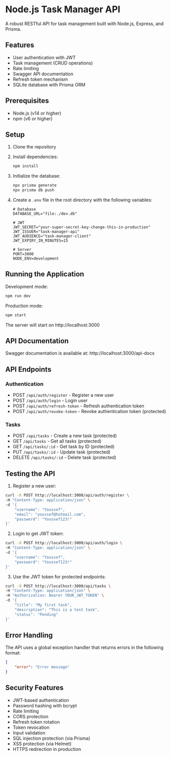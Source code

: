 # Node.js Task Manager API

A robust RESTful API for task management built with Node.js, Express, and Prisma.

## Features

- User authentication with JWT
- Task management (CRUD operations)
- Rate limiting
- Swagger API documentation
- Refresh token mechanism
- SQLite database with Prisma ORM

## Prerequisites

- Node.js (v14 or higher)
- npm (v6 or higher)

## Setup

1. Clone the repository
2. Install dependencies:
   ```bash
   npm install
   ```

3. Initialize the database:
   ```bash
   npx prisma generate
   npx prisma db push
   ```

4. Create a `.env` file in the root directory with the following variables:
   ```
   # Database
   DATABASE_URL="file:./dev.db"

   # JWT
   JWT_SECRET="your-super-secret-key-change-this-in-production"
   JWT_ISSUER="task-manager-api"
   JWT_AUDIENCE="task-manager-client"
   JWT_EXPIRY_IN_MINUTES=15

   # Server
   PORT=3000
   NODE_ENV=development
   ```

## Running the Application

Development mode:
```bash
npm run dev
```

Production mode:
```bash
npm start
```

The server will start on http://localhost:3000

## API Documentation

Swagger documentation is available at: http://localhost:3000/api-docs

## API Endpoints

### Authentication
- POST `/api/auth/register` - Register a new user
- POST `/api/auth/login` - Login user
- POST `/api/auth/refresh-token` - Refresh authentication token
- POST `/api/auth/revoke-token` - Revoke authentication token (protected)

### Tasks
- POST `/api/tasks` - Create a new task (protected)
- GET `/api/tasks` - Get all tasks (protected)
- GET `/api/tasks/:id` - Get task by ID (protected)
- PUT `/api/tasks/:id` - Update task (protected)
- DELETE `/api/tasks/:id` - Delete task (protected)

## Testing the API

1. Register a new user:
```bash
curl -X POST http://localhost:3000/api/auth/register \
-H "Content-Type: application/json" \
-d '{
    "username": "Youssef",
    "email": "youssef@hotmail.com",
    "password": "Youssef123!"
}'
```

2. Login to get JWT token:
```bash
curl -X POST http://localhost:3000/api/auth/login \
-H "Content-Type: application/json" \
-d '{
    "username": "Youssef",
    "password": "Youssef123!"
}'
```

3. Use the JWT token for protected endpoints:
```bash
curl -X POST http://localhost:3000/api/tasks \
-H "Content-Type: application/json" \
-H "Authorization: Bearer YOUR_JWT_TOKEN" \
-d '{
    "title": "My first task",
    "description": "This is a test task",
    "status": "Pending"
}'
```

## Error Handling

The API uses a global exception handler that returns errors in the following format:
```json
{
    "error": "Error message"
}
```

## Security Features

- JWT-based authentication
- Password hashing with bcrypt
- Rate limiting
- CORS protection
- Refresh token rotation
- Token revocation
- Input validation
- SQL injection protection (via Prisma)
- XSS protection (via Helmet)
- HTTPS redirection in production 
